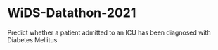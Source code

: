 # WiDS-Datathon-2021
Predict whether a patient admitted to an ICU has been diagnosed with Diabetes Mellitus
